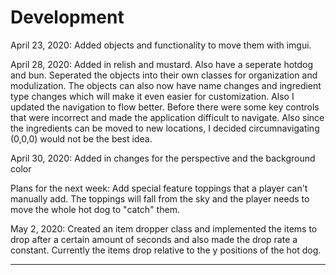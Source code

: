 # Development
April 23, 2020:
Added objects and functionality to move them with imgui.

April 28, 2020:
Added in relish and mustard. Also have a seperate hotdog and bun. Seperated the objects into their own classes 
for organization and modulization. The objects can also now have name changes and ingredient type changes
which will make it even easier for customization. 
Also I updated the navigation to flow better. Before there were some key controls that were incorrect and
made the application difficult to navigate. Also since the ingredients can be moved to new locations, 
I decided circumnavigating (0,0,0) would not be the best idea. 

April 30, 2020: Added in changes for the perspective and the background color


Plans for the next week:
Add special feature toppings that a player can't manually add. The toppings will fall
from the sky and the player needs to move the whole hot dog to "catch" them. 

May 2, 2020: Created an item dropper class and implemented the items to drop after a certain amount
of seconds and also made the drop rate a constant. Currently the items drop relative to the y positions of the
hot dog. 

---
